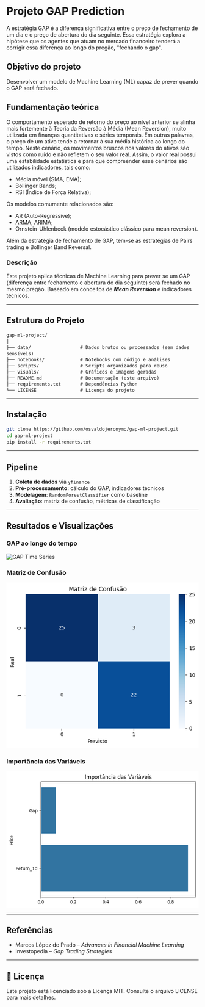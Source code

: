 # Projeto GAP Prediction

A estratégia GAP é a diferença significativa entre o preço de fechamento de um dia e o preço de abertura do dia seguinte. Essa estratégia explora a hipótese que os agentes que atuam no mercado financeiro tenderá a corrigir essa diferença ao longo do pregão, "fechando o gap".

## Objetivo do projeto

Desenvolver um modelo de Machine Learning (ML) capaz de prever quando o GAP será fechado.

## Fundamentação teórica

O comportamento esperado de retorno do preço ao nível anterior se alinha mais fortemente à Teoria da Reversão à Média (Mean Reversion), muito utilizada em finanças quantitativas e séries temporais. Em outras palavras, o preço de um ativo tende a retornar à sua média histórica ao longo do tempo. Neste cenário, os movimentos bruscos nos valores do ativos são vistos como ruído e não refletem o seu valor real. Assim, o valor real possui uma estabilidade estatística e para que compreender esse cenários são utilizados indicadores, tais como:
 - Média móvel (SMA, EMA);
 - Bollinger Bands;
 - RSI (Índice de Força Relativa);

Os modelos comumente relacionados são:
 - AR (Auto-Regressive);
 - ARMA, ARIMA;
 - Ornstein-Uhlenbeck (modelo estocástico clássico para mean reversion).

Além da estratégia de fechamento de GAP, tem-se as estratégias de Pairs trading e Bollinger Band Reversal.

### Descrição
Este projeto aplica técnicas de Machine Learning para prever se um GAP (diferença entre fechamento e abertura do dia seguinte)
será fechado no mesmo pregão. Baseado em conceitos de ***Mean Reversion*** e indicadores técnicos.

---

## Estrutura do Projeto
```
gap-ml-project/
│
├── data/                  # Dados brutos ou processados (sem dados sensíveis)
├── notebooks/             # Notebooks com código e análises
├── scripts/               # Scripts organizados para reuso
├── visuals/               # Gráficos e imagens geradas
├── README.md              # Documentação (este arquivo)
├── requirements.txt       # Dependências Python
└── LICENSE                # Licença do projeto
```

---

## Instalação
```bash
git clone https://github.com/osvaldojeronymo/gap-ml-project.git
cd gap-ml-project
pip install -r requirements.txt
```

---

## Pipeline
1. **Coleta de dados** via `yfinance`
2. **Pré-processamento**: cálculo do GAP, indicadores técnicos
3. **Modelagem**: `RandomForestClassifier` como baseline
4. **Avaliação**: matriz de confusão, métricas de classificação

---

## Resultados e Visualizações
### GAP ao longo do tempo
![GAP Time Series](visuals/gap_analysis.png)

### Matriz de Confusão
![Confusion Matrix](visuals/confusion_matrix.png)

### Importância das Variáveis
![Feature Importance](visuals/feature_importance.png)

---

## Referências
- Marcos López de Prado – *Advances in Financial Machine Learning*
- Investopedia – *Gap Trading Strategies*

---

## 📜 Licença
Este projeto está licenciado sob a Licença MIT. Consulte o arquivo LICENSE para mais detalhes.